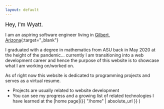 ```yaml
---
layout: default
---
```


<span style = "color:black;font-size:larger;">Hey, I'm Wyatt.</span> 

I am an aspiring software engineer living in [Gilbert, Arizona](https://en.wikipedia.org/wiki/Gilbert,_Arizona){:target="_blank"}

I graduated with a degree in mathematics from ASU back in May 2020 at the height of the pandemic...
currently I am transitioning into a web development career and hence the purpose of this website is to showcase what I am working on/worked on.

As of right now this website is dedicated to programming projects and serves as a virtual resume.

- Projects are usually related to website development
- You can see my progress and a growing list of related technologies I have learned at the [home page]({{ "/home" | absolute_url }} )
